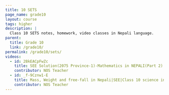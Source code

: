 ```yaml
---
title: 10 SETS
page_name: grade10
layout: course
tags: higher
description: |
  Class 10 SETS notes, homework, video classes in Nepali language.
parent:
  title: Grade 10
  link: /grade10/
permalink: /grade10/sets/
videos:
  - id: 2BkEACpFwZc
    title: SEE Solution(2075 Province-1)-Mathematics in NEPALI(Part 2)| Mathematics in NEPALI | Group C and D
    contributor: NOS Teacher
  - id: _f-9Cznw1-E
    title: Mass, Weight and free-fall in Nepali|SEE|Class 10 science in Nepali| Grade 10 Force in Nepali SEE
    contributor: NOS Teacher
---
```

